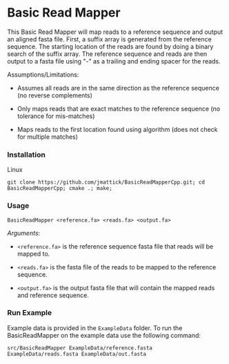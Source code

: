# Basic Read Mapper

This Basic Read Mapper will map reads to a reference sequence and output an aligned fasta file. 
First, a suffix array is generated from the reference sequence. The starting location of the reads
are found by doing a binary search of the suffix array. The reference sequence and reads are then 
output to a fasta file using "-" as a trailing and ending spacer for the reads.

Assumptions/Limitations:

- Assumes all reads are in the same direction as the reference sequence (no reverse complements)

- Only maps reads that are exact matches to the reference sequence (no tolerance for mis-matches)

- Maps reads to the first location found using algorithm (does not check for multiple matches)


### Installation

Linux

```
git clone https://github.com/jmattick/BasicReadMapperCpp.git; cd BasicReadMapperCpp; cmake .; make;
```

### Usage

```
BasicReadMapper <reference.fa> <reads.fa> <output.fa>
```

*Arguments*: 

- `<reference.fa>` is the reference sequence  fasta file that reads will be mapped to.

- `<reads.fa>` is the fasta file of the reads to be mapped to the reference sequence.

- `<output.fa>` is the output fasta file that will contain the mapped reads and reference sequence. 

### Run Example

Example data is provided in the `ExampleData` folder. To run the BasicReadMapper on the example data use the following command:

```
src/BasicReadMapper ExampleData/reference.fasta ExampleData/reads.fasta ExampleData/out.fasta
```



